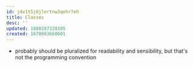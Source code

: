 ```yaml
---
id: j4v1t5j8jlertnw3qehr7eh
title: Classes
desc: ''
updated: 1680287320105
created: 1670803660601
---
```


- probably should be pluralized for readability and sensibility, but that's not the programming convention